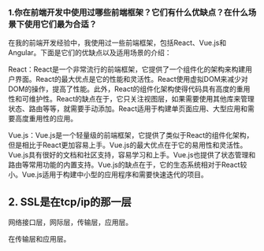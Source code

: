 ### 1.你在前端开发中使用过哪些前端框架？它们有什么优缺点？在什么场景下使用它们最为合适？

在我的前端开发经验中，我使用过一些前端框架，包括React、Vue.js和Angular。下面是它们的优缺点以及适用场景的介绍：

React：React是一个非常流行的前端框架，它提供了一个组件化的架构来构建用户界面。React的最大优点是它的性能和灵活性。React使用虚拟DOM来减少对DOM的操作，提高了性能。此外，React的组件化架构使得代码具有高度的重用性和可维护性。React的缺点在于，它只关注视图层，如果需要使用其他库来管理状态、路由等等，就需要手动添加。React适用于构建单页面应用、大型应用和需要高度重用性的应用。

Vue.js：Vue.js是一个轻量级的前端框架，它提供了类似于React的组件化架构，但是相比于React更加容易上手。Vue.js的最大优点在于它的易用性和灵活性。Vue.js具有很好的文档和社区支持，容易学习和上手。Vue.js也提供了状态管理和路由等常用功能的内置支持。Vue.js的缺点在于，它的生态系统相对于React较小。Vue.js适用于构建中小型的应用程序和需要快速迭代的项目。

## 2. SSL是在tcp/ip的那一层

网络接口层，网际层，传输层，应用层。

在传输层和应用层。




